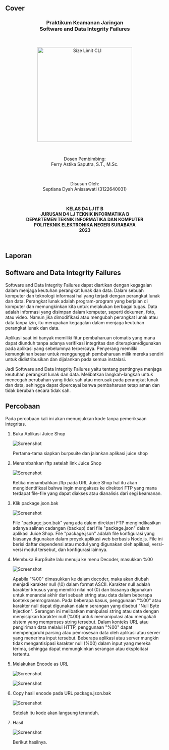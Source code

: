 ## Cover

<h3 align="center">
    <b>Praktikum Keamanan Jaringan</b><br>
    Software and Data Integrity Failures
</h3>
<br>
<p align="center">
  <img src="../image/Logo_PENS.png" alt="Size Limit CLI" width="300">
</p>
<br>
<p align="center">
    Dosen Pembimbing:<br>
    Ferry Astika Saputra, S.T., M.Sc.
</p>
<br>
<p align="center">
    Disusun Oleh:<br>
    Septiana Dyah Anissawati (3122640031)
</p>
<br>
<p align="center">
    <b>
        KELAS D4 LJ IT B <br>
        JURUSAN D4 LJ TEKNIK INFORMATIKA B<br>
        DEPARTEMEN TEKNIK INFORMATIKA DAN KOMPUTER <br> 
        POLITEKNIK ELEKTRONIKA NEGERI SURABAYA <br>
        2023
    </b>
</p>
<br>


## Laporan

## Software and Data Integrity Failures

Software and Data Integrity Failures dapat diartikan dengan kegagalan dalam menjaga keutuhan perangkat lunak dan data. Dalam sebuah komputer dan teknologi informasi hal yang terjadi dengan perangkat lunak dan data. Perangkat lunak adalah program-program yang berjalan di komputer dan memungkinkan kita untuk melakukan berbagai tugas. Data adalah informasi yang disimpan dalam komputer, seperti dokumen, foto, atau video. Namun jika dimodifikasi atau mengubah perangkat lunak atau data tanpa izin, itu merupakan kegagalan dalam menjaga keutuhan perangkat lunak dan data.

Aplikasi saat ini banyak memiliki fitur pembaharuan otomatis yang mana dapat diunduh tanpa adanya verifikasi integritas dan diterapkan/digunakan pada aplikasi yang sebelumnya terpercaya. Penyerang memiliki kemungkinan besar untuk menggunggah pembaharuan milik mereka sendiri untuk didistribusikan dan dijalankan pada semua instalasi.

Jadi Software and Data Integrity Failures yaitu tentang pentingnya menjaga keutuhan perangkat lunak dan data. Melibatkan langkah-langkah untuk mencegah perubahan yang tidak sah atau merusak pada perangkat lunak dan data, sehingga dapat dipercayai bahwa pembaharuan tetap aman dan tidak berubah secara tidak sah.

## Percobaan

Pada percobaan kali ini akan menunjukkan kode tanpa pemeriksaan integritas.

1. Buka Aplikasi Juice Shop

    ![Screenshot](../image/task-7/1.png)

    Pertama-tama siapkan burpsuite dan jalankan aplikasi juice shop

2. Menambahkan /ftp setelah link Juice Shop

    ![Screenshot](../image/task-7/2.png)

    Ketika menambahkan /ftp pada URL Juice Shop hal itu akan mengidentifikasi bahwa ingin mengakses ke direktori FTP yang mana terdapat file-file yang dapat diakses atau dianalisis dari segi keamanan.

3. Klik package.json.bak

    ![Screenshot](../image/task-7/3.png)

    File "package.json.bak" yang ada dalam direktori FTP mengindikasikan adanya salinan cadangan (backup) dari file "package.json" dalam aplikasi Juice Shop. File "package.json" adalah file konfigurasi yang biasanya digunakan dalam proyek aplikasi web berbasis Node.js. File ini berisi daftar dependensi atau modul yang digunakan oleh aplikasi, versi-versi modul tersebut, dan konfigurasi lainnya.

4. Membuka BurpSuite lalu menuju ke menu Decoder, masukkan %00

    ![Screenshot](../image/task-7/4.png)

    Apabila "%00" dimasukkan ke dalam decoder, maka akan diubah menjadi karakter null (\0) dalam format ASCII. Karakter null adalah karakter khusus yang memiliki nilai nol (0) dan biasanya digunakan untuk menandai akhir dari sebuah string atau data dalam beberapa konteks pemrograman. Pada beberapa kasus, penggunaan "%00" atau karakter null dapat digunakan dalam serangan yang disebut "Null Byte Injection". Serangan ini melibatkan manipulasi string atau data dengan menyisipkan karakter null (%00) untuk memanipulasi atau mengakali sistem yang memproses string tersebut. Dalam konteks URL atau pengiriman data melalui HTTP, penggunaan "%00" dapat mempengaruhi parsing atau pemrosesan data oleh aplikasi atau server yang menerima input tersebut. Beberapa aplikasi atau server mungkin tidak mengantisipasi karakter null (%00) dalam input yang mereka terima, sehingga dapat memungkinkan serangan atau eksploitasi tertentu.

5. Melakukan Encode as URL

    ![Screenshot](../image/task-7/5.png)

    ![Screenshot](../image/task-7/hasil-5.png)

6. Copy hasil encode pada URL package.json.bak

    ![Screenshot](../image/task-7/6.png)

    Setelah itu kode akan langsung terunduh.

7. Hasil

    ![Screenshot](../image/task-7/7.png)

    Berikut hasilnya.

